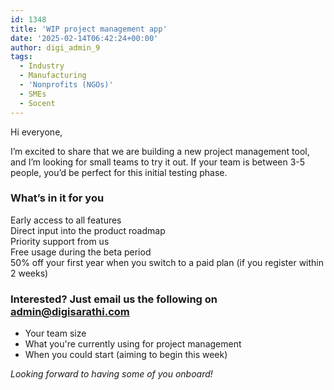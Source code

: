 ```yaml
---
id: 1348
title: 'WIP project management app'
date: '2025-02-14T06:42:24+00:00'
author: digi_admin_9
tags:
  - Industry
  - Manufacturing
  - 'Nonprofits (NGOs)'
  - SMEs
  - Socent
---
```


Hi everyone,

I’m excited to share that we are building a new project management tool, and I’m looking for small teams to try it out. If your team is between 3-5 people, you’d be perfect for this initial testing phase.

### What’s in it for you

Early access to all features  
Direct input into the product roadmap  
Priority support from us  
Free usage during the beta period  
50% off your first year when you switch to a paid plan (if you register within 2 weeks)</kbd></mark>

### Interested? Just email us the following on <a href="mailto:admin@digisarathi.com">admin@digisarathi.com</a>

- Your team size
- What you're currently using for project management
- When you could start (aiming to begin this week)</kbd>


*Looking forward to having some of you onboard!*
